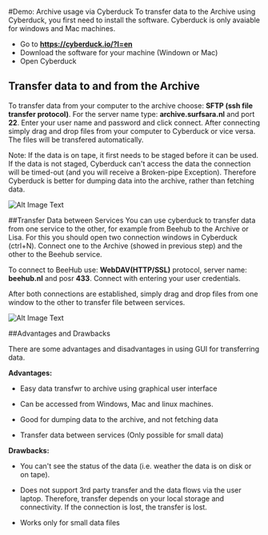 #Demo: Archive usage via Cyberduck
To transfer data to the Archive using Cyberduck, you first need to install the software. Cyberduck is only avaiable for windows and Mac machines.

- Go to **https://cyberduck.io/?l=en**
- Download the software for your machine (Windown or Mac) 
- Open Cyberduck

## Transfer data to and from the Archive
To transfer data from your computer to the archive choose: **SFTP (ssh file transfer protocol)**. For the server name type: 
**archive.surfsara.nl** and port **22**. Enter your user name and password and click connect.
After connecting simply drag and drop files from your computer to Cyberduck or vice versa. The files will be transfered automatically. 

Note: If the data is on tape, it first needs to be staged before it can be used. If the data is not staged, Cyberduck can't access the data the connection will be timed-out (and you will receive a Broken-pipe Exception). Therefore Cyberduck is better for dumping data into the archive, rather than fetching data.

<!--
```
archive.surfsara.nl
```-->


![Alt Image Text](Screenshots/CyberduckArchive.png)


##Transfer Data between Services 
You can use cyberduck to transfer data from one service to the other, for example from Beehub to the Archive or Lisa.
For this you should open two connection windows in Cyberduck (ctrl+N). Connect one to the Archive (showed in previous step) and the other to the Beehub service.

To connect to BeeHub use: **WebDAV(HTTP/SSL)** protocol, server name: **beehub.nl** and posr **433**. Connect with entering your user credentials.

After both connections are established, simply drag and drop files from one window to the other to transfer file between services.


![Alt Image Text](Screenshots/CyberduckBeehub.png)


##Advantages and Drawbacks

There are some advantages and disadvantages in using GUI for transferring data.

**Advantages:**

- Easy data transfwr to archive using graphical user interface

- Can be accessed from Windows, Mac and linux machines.

- Good for dumping data to the archive, and not fetching data- Transfer data between services (Only possible for small data)

**Drawbacks:**

- You can't see the status of the data (i.e. weather the data is on disk or on tape).

- Does not support 3rd party transfer and the data flows via the user laptop. Therefore, transfer depends on your local storage and connectivity. If the connection is lost, the transfer is lost.

- Works only for small data files 

